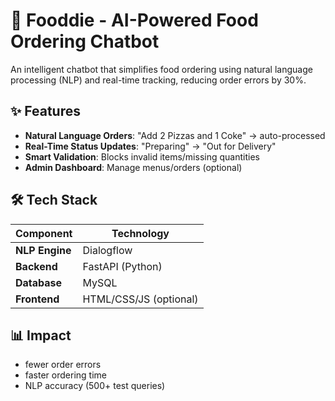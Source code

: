 # 🍔 Fooddie - AI-Powered Food Ordering Chatbot

An intelligent chatbot that simplifies food ordering using natural language processing (NLP) and real-time tracking, reducing order errors by 30%.

## ✨ Features
- **Natural Language Orders**: "Add 2 Pizzas and 1 Coke" → auto-processed  
- **Real-Time Status Updates**: "Preparing" → "Out for Delivery"  
- **Smart Validation**: Blocks invalid items/missing quantities  
- **Admin Dashboard**: Manage menus/orders (optional)

## 🛠️ Tech Stack
| Component       | Technology |  
|-----------------|------------|  
| **NLP Engine**  | Dialogflow |  
| **Backend**     | FastAPI (Python) |  
| **Database**    | MySQL      |  
| **Frontend**    | HTML/CSS/JS (optional) |  

## 📊 Impact
- fewer order errors  
- faster ordering time  
- NLP accuracy (500+ test queries)  
